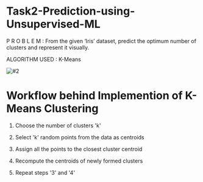 # Task2-Prediction-using-Unsupervised-ML
P R O B L E M  : From the given ‘Iris’ dataset, predict the optimum number of clusters and represent it visually.

ALGORITHM USED : K-Means

![#2](https://user-images.githubusercontent.com/75872316/107844672-950fed80-6dfb-11eb-81ab-957c017a54cd.JPG)

# Workflow behind Implemention of K-Means Clustering

1. Choose the number of clusters 'k'

2. Select 'k' random points from the data as centroids

3. Assign all the points to the closest cluster centroid

4. Recompute the centroids of newly formed clusters

5. Repeat steps '3' and '4'
